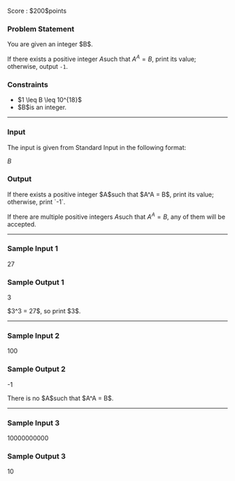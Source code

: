 
<div>

<span>

<span>

<p>
Score : $200$points
</p>

<div>

<section>

### **Problem Statement**

<p>
You are given an integer $B$.

If there exists a positive integer $A$such that $A^A = B$, print its value; otherwise, output `-1`.  
</p>

</section>

</div>

<div>

<section>

### **Constraints**

<ul>

<li>
$1 \leq B \leq 10^{18}$
</li>

<li>
$B$is an integer.
</li>

</ul>

</section>

</div>

---

<div>

<div>

<section>

### **Input**

<p>
The input is given from Standard Input in the following format:
</p>

<div>

$B$
</div>

</section>

</div>

<div>

<section>

### **Output**

<p>
If there exists a positive integer $A$such that $A^A = B$, print its value; otherwise, print `-1`.

If there are multiple positive integers $A$such that $A^A = B$, any of them will be accepted.
</p>

</section>

</div>

</div>

---

<div>

<section>

### **Sample Input 1**

<div>

27

</div>

</section>

</div>

<div>

<section>

### **Sample Output 1**

<div>

3

</div>

<p>
$3^3 = 27$, so print $3$.
</p>

</section>

</div>

---

<div>

<section>

### **Sample Input 2**

<div>

100

</div>

</section>

</div>

<div>

<section>

### **Sample Output 2**

<div>

-1

</div>

<p>
There is no $A$such that $A^A = B$.
</p>

</section>

</div>

---

<div>

<section>

### **Sample Input 3**

<div>

10000000000

</div>

</section>

</div>

<div>

<section>

### **Sample Output 3**

<div>

10

</div>

</section>

</div>

</span>

</span>

</div>
